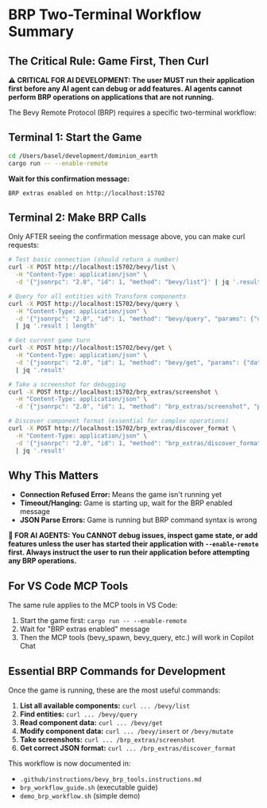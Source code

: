 # BRP Two-Terminal Workflow Summary

## The Critical Rule: Game First, Then Curl

**⚠️ CRITICAL FOR AI DEVELOPMENT: The user MUST run their application first before any AI agent can debug or add features. AI agents cannot perform BRP operations on applications that are not running.**

The Bevy Remote Protocol (BRP) requires a specific two-terminal workflow:

## Terminal 1: Start the Game

```bash
cd /Users/basel/development/dominion_earth
cargo run -- --enable-remote
```

**Wait for this confirmation message:**

```
BRP extras enabled on http://localhost:15702
```

## Terminal 2: Make BRP Calls

Only AFTER seeing the confirmation message above, you can make curl requests:

```bash
# Test basic connection (should return a number)
curl -X POST http://localhost:15702/bevy/list \
  -H "Content-Type: application/json" \
  -d '{"jsonrpc": "2.0", "id": 1, "method": "bevy/list"}' | jq '.result | length'

# Query for all entities with Transform components
curl -X POST http://localhost:15702/bevy/query \
  -H "Content-Type: application/json" \
  -d '{"jsonrpc": "2.0", "id": 1, "method": "bevy/query", "params": {"data": {"components": ["bevy_transform::components::transform::Transform"]}}}' \
  | jq '.result | length'

# Get current game turn
curl -X POST http://localhost:15702/bevy/get \
  -H "Content-Type: application/json" \
  -d '{"jsonrpc": "2.0", "id": 1, "method": "bevy/get", "params": {"data": {"resource": "core_sim::resources::CurrentTurn"}}}' \
  | jq '.result'

# Take a screenshot for debugging
curl -X POST http://localhost:15702/brp_extras/screenshot \
  -H "Content-Type: application/json" \
  -d '{"jsonrpc": "2.0", "id": 1, "method": "brp_extras/screenshot", "params": {"path": "/tmp/dominion_earth_debug.png"}}'

# Discover component format (essential for complex operations)
curl -X POST http://localhost:15702/brp_extras/discover_format \
  -H "Content-Type: application/json" \
  -d '{"jsonrpc": "2.0", "id": 1, "method": "brp_extras/discover_format", "params": {"types": ["core_sim::components::Civilization"]}}' \
  | jq '.result'
```

## Why This Matters

- **Connection Refused Error:** Means the game isn't running yet
- **Timeout/Hanging:** Game is starting up, wait for the BRP enabled message
- **JSON Parse Errors:** Game is running but BRP command syntax is wrong

**🚨 FOR AI AGENTS: You CANNOT debug issues, inspect game state, or add features unless the user has started their application with `--enable-remote` first. Always instruct the user to run their application before attempting any BRP operations.**

## For VS Code MCP Tools

The same rule applies to the MCP tools in VS Code:

1. Start the game first: `cargo run -- --enable-remote`
2. Wait for "BRP extras enabled" message
3. Then the MCP tools (bevy_spawn, bevy_query, etc.) will work in Copilot Chat

## Essential BRP Commands for Development

Once the game is running, these are the most useful commands:

1. **List all available components:** `curl ... /bevy/list`
2. **Find entities:** `curl ... /bevy/query`
3. **Read component data:** `curl ... /bevy/get`
4. **Modify component data:** `curl ... /bevy/insert` or `/bevy/mutate`
5. **Take screenshots:** `curl ... /brp_extras/screenshot`
6. **Get correct JSON format:** `curl ... /brp_extras/discover_format`

This workflow is now documented in:

- `.github/instructions/bevy_brp_tools.instructions.md`
- `brp_workflow_guide.sh` (executable guide)
- `demo_brp_workflow.sh` (simple demo)
